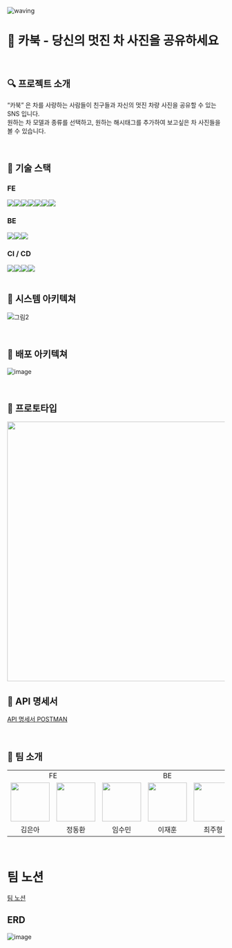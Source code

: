 ![waving](https://capsule-render.vercel.app/api?type=waving&height=200&text=Carbook&fontAlign=70&fontAlignY=35&color=gradient)

# 🚗 카북 - 당신의 멋진 차 사진을 공유하세요

<br />

## 🔍 프로젝트 소개
“카북” 은 차를 사랑하는 사람들이 친구들과 자신의 멋진 차량 사진을 공유할 수 있는 SNS 입니다. <br />
원하는 차 모델과 종류를 선택하고, 원하는 해시태그를 추가하여 보고싶은 차 사진들을 볼 수 있습니다.

 <br />

## 📌 기술 스택
### FE 
<div style="display:flex;">
<img src="https://img.shields.io/badge/HTML5-E34F26?style=for-the-badge&logo=HTML5&logoColor=white"> 
<img src="https://img.shields.io/badge/SASS-CC6699?style=for-the-badge&logo=SASS&logoColor=white">
<img src="https://img.shields.io/badge/TypeScript-3178C6?style=for-the-badge&logo=TypeScript&logoColor=white">
<img src="https://img.shields.io/badge/VITE-646CFF?style=for-the-badge&logo=VITE&logoColor=white">
<img src="https://img.shields.io/badge/AXIOS-5A29E4?style=for-the-badge&logo=AXIOS&logoColor=white">
<img src="https://img.shields.io/badge/Prettier-F7B93E?style=for-the-badge&logo=Prettier&logoColor=white">
<img src="https://img.shields.io/badge/ESLint-4B32C3?style=for-the-badge&logo=ESLint&logoColor=white">
</div>

### BE
<div style="display:flex;">
<img src="https://img.shields.io/badge/Spring Boot-6DB33F?style=for-the-badge&logo=Spring Boot&logoColor=white"/>
<img src="https://img.shields.io/badge/MySQL-4479A1?style=for-the-badge&logo=MySQL&logoColor=white"/>
<img src="https://img.shields.io/badge/JUnit5-25A162?style=for-the-badge&logo=JUnit5&logoColor=white"/>
</div>

### CI / CD
<div style="display:flex;">
<img src="https://img.shields.io/badge/Amazon AWS-FF9900?style=for-the-badge&logo=Amazon AWS&logoColor=white"/>
<img src="https://img.shields.io/badge/Amazon EC2-FF9900?style=for-the-badge&logo=Amazon EC2&logoColor=white"/>
<img src="https://img.shields.io/badge/Amazon S3-569a31?style=for-the-badge&logo=Amazon S3&logoColor=white"/>
<img src="https://img.shields.io/badge/NGINX-009639?style=for-the-badge&logo=NGINX&logoColor=white"/>
</div>

<br />

## 📌 시스템 아키텍쳐
![그림2](https://user-images.githubusercontent.com/46276276/218137892-fdc133c6-55ff-4e68-8e94-c6a51cb8e72c.png)

<br />

## 📌 배포 아키텍쳐
![image](https://user-images.githubusercontent.com/46276276/219533865-a2ba5d19-d791-4822-bc9b-ed795c842c47.png)

 <br />

## 📌 프로토타입
<img src="https://user-images.githubusercontent.com/67576476/217990904-09d8012c-28f4-4be4-a232-3057b49351da.png" width="600px" />

 <br />


## 📌 API 명세서
[API 명세서 POSTMAN](https://documenter.getpostman.com/view/25607734/2s935kPm4y)

 <br />


## 👫 팀 소개
  <table>
      <tr>
        <td colspan="2" align="center"> FE </td>
        <td colspan="3" align="center"> BE </td>
      </tr>
      <tr>
        <td align="center">
            <a href="https://github.com/beni1026">
            <img src="https://avatars.githubusercontent.com/u/67576476?v=4" width="90">
            </a>
        </td>
        <td align="center">
            <a href="https://github.com/DongjaJ">
                <img src="https://avatars.githubusercontent.com/u/43432783?v=4" width="90">
            </a>
        </td>
        <td align="center"><a href="https://github.com/Soomin-Lim">
            <img src="https://avatars.githubusercontent.com/u/63943319?v=4" width="90">
        </a></td>
        <td align="center">
            <a href="https://github.com/jaehunLee-dev">
                <img src="https://avatars.githubusercontent.com/u/86291473?v=4" width="90">
            </a>
        </td>
        <td align="center">
        <a href="https://github.com/jhchoi57">
    <img src="https://avatars.githubusercontent.com/u/46276276?v=4" width="90">
</a>
        </td>
      </tr>
      <tr>
        <td align="center">김은아</td>
        <td align="center">정동환</td>
        <td align="center">임수민</td>
        <td align="center">이재훈</td>
        <td align="center">최주형</td>
      </tr>
  </table>

 <br />


# 팀 노션
[팀 노션](https://scarlet-knuckle-011.notion.site/2-a09a453a1146448dbda4ef4d1583086b)



## ERD
![image](https://user-images.githubusercontent.com/46276276/217181456-2a6ddbfe-2afb-4328-9e20-bd3ed5d28a7b.png)
